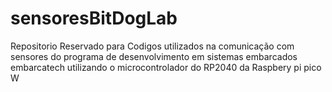 # sensoresBitDogLab
Repositorio Reservado para Codigos utilizados na comunicação com sensores do programa de desenvolvimento em sistemas embarcados embarcatech utilizando o microcontrolador do RP2040 da Raspbery pi pico W 
